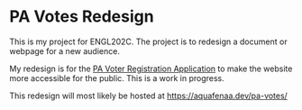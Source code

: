 # PA Votes Redesign

This is my project for ENGL202C. The project is to redesign a document or webpage for a new audience.

My redesign is for the [PA Voter Registration Application](https://www.pavoterservices.pa.gov/pages/VoterRegistrationApplication.aspx) to make the website more accessible for the public. This is a work in progress.

This redesign will most likely be hosted at https://aquafenaa.dev/pa-votes/